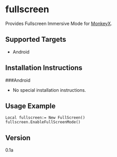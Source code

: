 fullscreen
==========

Provides Fullscreen Immersive Mode for [MonkeyX]. 

Supported Targets
-----------------
- Android

Installation Instructions
-------------------------

###Android
- No special installation instructions.

Usage Example
-------------
```
Local fullscreen:= New FullScreen()
fullscreen.EnableFullScreenMode()
```
Version
-------
0.1a

[MonkeyX]:http://http://www.monkey-x.com/   